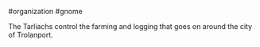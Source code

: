 #organization #gnome

The Tarliachs control the farming and logging that goes on around the city of Trolanport.